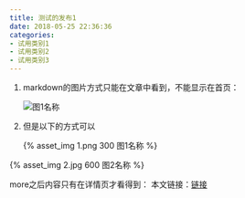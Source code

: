 ```yaml
---
title: 测试的发布1
date: 2018-05-25 22:36:36
categories:
- 试用类别1
- 试用类别2
- 试用类别3
---
```

1. markdown的图片方式只能在文章中看到，不能显示在首页：

    ![图1名称](1.png)
2. 但是以下的方式可以

    {% asset_img 1.png 300 图1名称 %}

<!-- more -->
{% asset_img 2.jpg 600 图2名称 %}

more之后内容只有在详情页才看得到：
本文链接：[链接](/blog/2018/05/测试发布1/)
